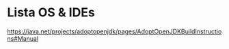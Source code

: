 # Lista OS & IDEs

https://java.net/projects/adoptopenjdk/pages/AdoptOpenJDKBuildInstructions#Manual